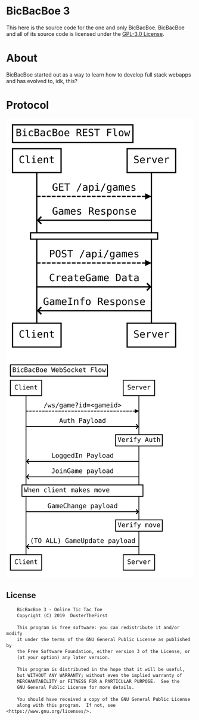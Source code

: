 # BicBacBoe 3

This here is the source code for the one and only BicBacBoe. BicBacBoe and all of its source code is licensed under the [GPL-3.0 License](#License).

# About
BicBacBoe started out as a way to learn how to develop full stack webapps and has evolved to, idk, this?

# Protocol
![REST Workflow](diagrams/REST-flow.svg)
![WebSocket Workflow](diagrams/WS-flow.svg)

## License
        BicBacBoe 3 - Online Tic Tac Toe
        Copyright (C) 2019  DusterTheFirst

        This program is free software: you can redistribute it and/or modify
        it under the terms of the GNU General Public License as published by
        the Free Software Foundation, either version 3 of the License, or
        (at your option) any later version.

        This program is distributed in the hope that it will be useful,
        but WITHOUT ANY WARRANTY; without even the implied warranty of
        MERCHANTABILITY or FITNESS FOR A PARTICULAR PURPOSE.  See the
        GNU General Public License for more details.

        You should have received a copy of the GNU General Public License
        along with this program.  If not, see <https://www.gnu.org/licenses/>.
